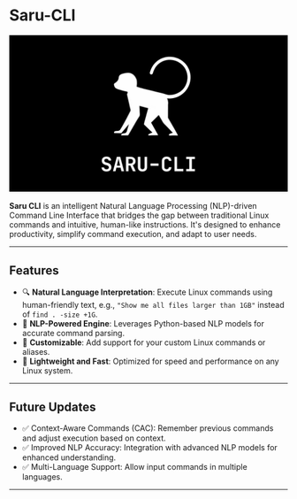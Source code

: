 # **Saru-CLI**

![Saru CLI Banner](https://github.com/Ureshii7/SARU-CLI/blob/main/SARU-CLI-banner.png)  

**Saru CLI** is an intelligent Natural Language Processing (NLP)-driven Command Line Interface that bridges the gap between traditional Linux commands and intuitive, human-like instructions. It's designed to enhance productivity, simplify command execution, and adapt to user needs.

---

## **Features**
- 🔍 **Natural Language Interpretation**: Execute Linux commands using human-friendly text, e.g., `"Show me all files larger than 1GB"` instead of `find . -size +1G`.
- 🧠 **NLP-Powered Engine**: Leverages Python-based NLP models for accurate command parsing.
- 🌟 **Customizable**: Add support for your custom Linux commands or aliases.
- 🚀 **Lightweight and Fast**: Optimized for speed and performance on any Linux system.

---

## **Future Updates**
- ✅ Context-Aware Commands (CAC): Remember previous commands and adjust execution based on context.
- ✅ Improved NLP Accuracy: Integration with advanced NLP models for enhanced understanding.
- ✅ Multi-Language Support: Allow input commands in multiple languages.

---
